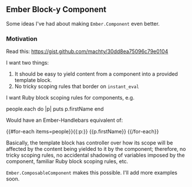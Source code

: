 ## Ember Block-y Component

Some ideas I've had about making `Ember.Component` even better.

### Motivation

Read this: https://gist.github.com/machty/30dd8ea75096c79e0104

I want two things:

1. It should be easy to yield content from a component into a provided
   template block.
2. No tricky scoping rules that border on `instant_eval`

I want Ruby block scoping rules for components, e.g.

  people.each do |p|
    puts p.firstName
  end

Would have an Ember-Handlebars equivalent of:

  {{#for-each items=people}}{{:p:}}
    {{p.firstName}}
  {{/for-each}}

Basically, the template block has controller over how its scope will be
affected by the content being yielded to it by the component; therefore,
no tricky scoping rules, no accidental shadowing of variables imposed by
the component, familiar Ruby block scoping rules, etc.

`Ember.ComposableComponent` makes this possible. I'll add more examples
soon.

